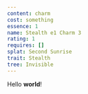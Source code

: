 ```yaml
---
content: charm
cost: something
essence: 1
name: Stealth e1 Charm 3
rating: 1
requires: []
splat: Second Sunrise
trait: Stealth
tree: Invisible
---
```


Hello **world**!
